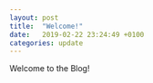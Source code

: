 ```yaml
---
layout: post
title:  "Welcome!"
date:   2019-02-22 23:24:49 +0100
categories: update
---
```


Welcome to the Blog!
